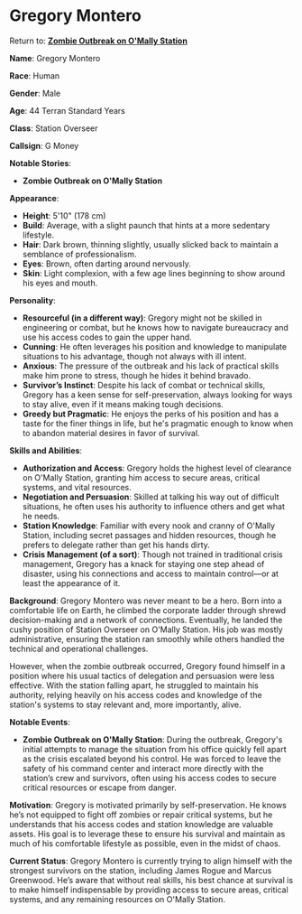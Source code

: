 # Gregory Montero
Return to: [**Zombie Outbreak on O'Mally Station**](ZombieOutbreakOnOMallyStation.md)

**Name**: Gregory Montero

**Race**: Human

**Gender**: Male

**Age**: 44 Terran Standard Years

**Class**: Station Overseer

**Callsign**: G Money

**Notable Stories**:

- **Zombie Outbreak on O'Mally Station**

**Appearance**:

- **Height**: 5'10" (178 cm)
- **Build**: Average, with a slight paunch that hints at a more sedentary lifestyle.
- **Hair**: Dark brown, thinning slightly, usually slicked back to maintain a semblance of professionalism.
- **Eyes**: Brown, often darting around nervously.
- **Skin**: Light complexion, with a few age lines beginning to show around his eyes and mouth.

**Personality**:

- **Resourceful (in a different way)**: Gregory might not be skilled in engineering or combat, but he knows how to navigate bureaucracy and use his access codes to gain the upper hand.
- **Cunning**: He often leverages his position and knowledge to manipulate situations to his advantage, though not always with ill intent.
- **Anxious**: The pressure of the outbreak and his lack of practical skills make him prone to stress, though he hides it behind bravado.
- **Survivor’s Instinct**: Despite his lack of combat or technical skills, Gregory has a keen sense for self-preservation, always looking for ways to stay alive, even if it means making tough decisions.
- **Greedy but Pragmatic**: He enjoys the perks of his position and has a taste for the finer things in life, but he's pragmatic enough to know when to abandon material desires in favor of survival.

**Skills and Abilities**:

- **Authorization and Access**: Gregory holds the highest level of clearance on O'Mally Station, granting him access to secure areas, critical systems, and vital resources.
- **Negotiation and Persuasion**: Skilled at talking his way out of difficult situations, he often uses his authority to influence others and get what he needs.
- **Station Knowledge**: Familiar with every nook and cranny of O'Mally Station, including secret passages and hidden resources, though he prefers to delegate rather than get his hands dirty.
- **Crisis Management (of a sort)**: Though not trained in traditional crisis management, Gregory has a knack for staying one step ahead of disaster, using his connections and access to maintain control—or at least the appearance of it.

**Background**: Gregory Montero was never meant to be a hero. Born into a comfortable life on Earth, he climbed the corporate ladder through shrewd decision-making and a network of connections. Eventually, he landed the cushy position of Station Overseer on O'Mally Station. His job was mostly administrative, ensuring the station ran smoothly while others handled the technical and operational challenges.

However, when the zombie outbreak occurred, Gregory found himself in a position where his usual tactics of delegation and persuasion were less effective. With the station falling apart, he struggled to maintain his authority, relying heavily on his access codes and knowledge of the station's systems to stay relevant and, more importantly, alive.

**Notable Events**:

- **Zombie Outbreak on O'Mally Station**: During the outbreak, Gregory's initial attempts to manage the situation from his office quickly fell apart as the crisis escalated beyond his control. He was forced to leave the safety of his command center and interact more directly with the station’s crew and survivors, often using his access codes to secure critical resources or escape from danger.

**Motivation**: Gregory is motivated primarily by self-preservation. He knows he’s not equipped to fight off zombies or repair critical systems, but he understands that his access codes and station knowledge are valuable assets. His goal is to leverage these to ensure his survival and maintain as much of his comfortable lifestyle as possible, even in the midst of chaos.

**Current Status**: Gregory Montero is currently trying to align himself with the strongest survivors on the station, including James Rogue and Marcus Greenwood. He’s aware that without real skills, his best chance at survival is to make himself indispensable by providing access to secure areas, critical systems, and any remaining resources on O'Mally Station.